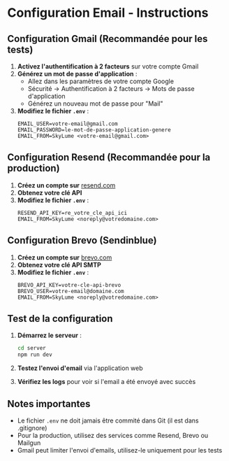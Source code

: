 # Configuration Email - Instructions

## Configuration Gmail (Recommandée pour les tests)

1. **Activez l'authentification à 2 facteurs** sur votre compte Gmail
2. **Générez un mot de passe d'application** :
   - Allez dans les paramètres de votre compte Google
   - Sécurité → Authentification à 2 facteurs → Mots de passe d'application
   - Générez un nouveau mot de passe pour "Mail"
3. **Modifiez le fichier `.env`** :
   ```
   EMAIL_USER=votre-email@gmail.com
   EMAIL_PASSWORD=le-mot-de-passe-application-genere
   EMAIL_FROM=SkyLume <votre-email@gmail.com>
   ```

## Configuration Resend (Recommandée pour la production)

1. **Créez un compte sur** [resend.com](https://resend.com)
2. **Obtenez votre clé API**
3. **Modifiez le fichier `.env`** :
   ```
   RESEND_API_KEY=re_votre_cle_api_ici
   EMAIL_FROM=SkyLume <noreply@votredomaine.com>
   ```

## Configuration Brevo (Sendinblue)

1. **Créez un compte sur** [brevo.com](https://brevo.com)
2. **Obtenez votre clé API SMTP**
3. **Modifiez le fichier `.env`** :
   ```
   BREVO_API_KEY=votre-cle-api-brevo
   BREVO_USER=votre-email@domaine.com
   EMAIL_FROM=SkyLume <noreply@votredomaine.com>
   ```

## Test de la configuration

1. **Démarrez le serveur** :
   ```bash
   cd server
   npm run dev
   ```

2. **Testez l'envoi d'email** via l'application web

3. **Vérifiez les logs** pour voir si l'email a été envoyé avec succès

## Notes importantes

- Le fichier `.env` ne doit jamais être commité dans Git (il est dans .gitignore)
- Pour la production, utilisez des services comme Resend, Brevo ou Mailgun
- Gmail peut limiter l'envoi d'emails, utilisez-le uniquement pour les tests